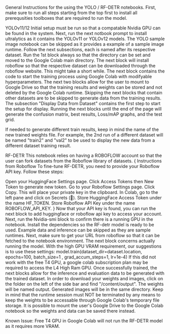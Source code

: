 General Instructions for the using the YOLO / RF-DETR notebooks.
First, make sure to run all steps starting from the top first to install all prerequsities toolboxes that are required to run the model. 

YOLOv11/12
Initial setup must be run so that a compatable Nvidia GPU can be found in the system. Next, run the next notbook prompt to install ultralytics as it contains the YOLOv11 or YOLOv12 models.
The YOLO sample image notebook can be skipped as it provides a example of a sample image runtime.
Follow the next subsections, each is named after its respective dataset. Run the 1st block always so that the directory can be set and moved to the
Google Colab main directory. The next block will install roboflow so that the respective dataset can be downloaded through the roboflow website. This might take a short while.
The next block contains the code to start the training process using Google Colab with modifyable hyperparameters.
The next two blocks allow for the user to mount to Google Drive so that the training results and weights can be stored and not deleted by the Google Colab runtime.
Skipping the next blocks that contain other datasets are to be skipped to generate data from the training results. The subsection "Display Data from Dataset" contains the first step to start the setup for display. Running the next blocks until the end of the page will generate the confusion matrix, best results, Loss/mAP graphs, and the test grid.

If needed to generate different train results, keep in mind the name of the new trained weights file. For example, the 2nd run of a different dataset will be named "train2" and "val2" to be used to display the new data from a different dataset training result.

RF-DETR
This notebook relies on having a ROBOFLOW account so that the user can fork datasets from the Roboflow library of datasets.
{ Instructions from Roboflow
To fine-tune RF-DETR, you need to provide your Roboflow API key. Follow these steps:

Open your HuggingFace Settings page. Click Access Tokens then New Token to generate new token.
Go to your Roboflow Settings page. Click Copy. This will place your private key in the clipboard.
In Colab, go to the left pane and click on Secrets (🔑).
Store HuggingFace Access Token under the name HF_TOKEN.
Store Roboflow API Key under the name ROBOFLOW_API_KEY.
}
Now that your API key is found, you can run the next block to add huggingface or roboflow api key to access your account.
Next, run the Nvidia-smi block to confirm there is a running GPU in the notebook.
Install the dependencies so the RF-detr model is ready to be used.
Example data and inference can be skipped as they are sample runtimes.
Next, make sure to get your URL from roboflow so that it can be fetched to the notebook environment. The next block concerns actually running the model.
With the high GPU VRAM requirement, our suggestions is to use these settings: model.train(dataset_dir=dataset.location, epochs=100, batch_size=1 , grad_accum_steps=1, lr=1e-4) 
If this did not work with the free T4 GPU, a google colab subscription plan may be required to access the L4 High Ram GPU. 
Once successfully trained, the next blocks allow for the inference and evaluation data to be generated with the trained dataset. 
In order to download your weights and images, click on the folder on the left of the side bar and find "/content/output". The weights will be named output. Generated images will be in the same directory. Keep in mind that the runtime session must NOT be terminated by any means to keep the weights to be accessable through Google Colab's temporary file storage. It is possible to mount the user's Google Drive to the Google Colab notebook so the weights and data can be saved there instead. 

Known Issue: Free T4 GPU in Google Colab will not run the RF-DETR model as it requires more VRAM.

